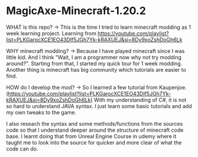 # MagicAxe-Minecraft-1.20.2


WHAT is this repo?
-> This is the time I tried to learn minecraft modding as 1 week learning project.
Learning from https://youtube.com/playlist?list=PLKGarocXCE1EO43Dlf5JGh7Yk-kRAXUEJ&si=8Dy9xoZshDoGh6Lk

WHY minecraft modding?
-> Because I have played minecraft since I was little kid. And I think "Wait, I am a programmer now why not try modding around?".
Starting from that, I started my quick tour for 1 week modding. Another thing is minecraft has big community which tutorials are easier to find.

HOW do I develop the mod?
-> So I learned a few tutorial from Kaupenjoe. (https://youtube.com/playlist?list=PLKGarocXCE1EO43Dlf5JGh7Yk-kRAXUEJ&si=8Dy9xoZshDoGh6Lk)
With my understanding of C#, it is not so hard to understand JAVA syntax. I just learn some basic tutorials and add my own tweaks to the game.

I also reseach the syntax and some methods/functions from the sources code so that I understand deeper around the structure of minecraft code base.
I learnt doing that from Unreal Engine Course in udemy where it taught me to look into the source for quicker and more clear of what the code can do.
